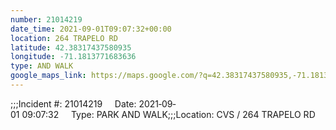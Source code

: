 ```yaml
---
number: 21014219
date_time: 2021-09-01T09:07:32+00:00
location: 264 TRAPELO RD
latitude: 42.38317437580935
longitude: -71.1813771683636
type: AND WALK
google_maps_link: https://maps.google.com/?q=42.38317437580935,-71.1813771683636
---
```


;;;Incident #: 21014219     Date: 2021‐09‐01 09:07:32     Type: PARK AND WALK;;;Location: CVS / 264 TRAPELO RD
